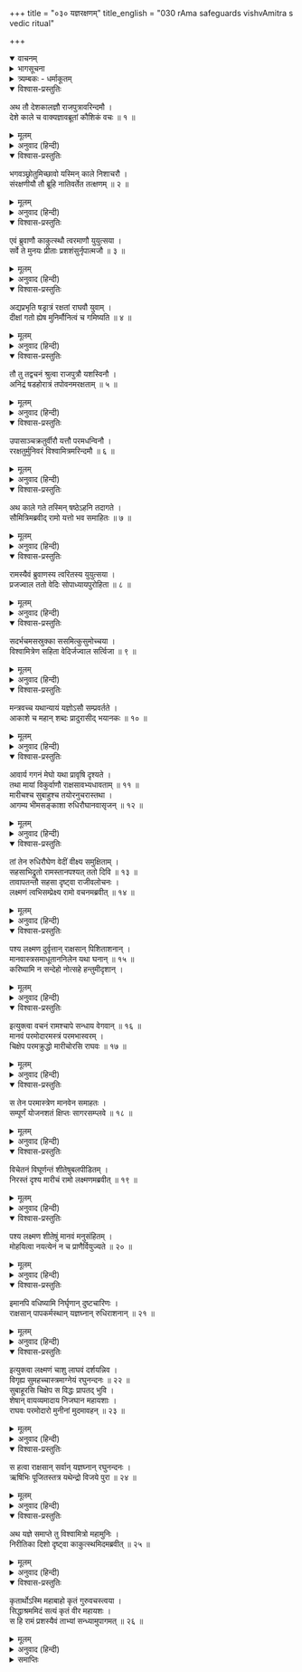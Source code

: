 +++
title = "०३० यज्ञरक्षणम्"
title_english = "030 rAma safeguards vishvAmitra s vedic ritual"

+++
<details open><summary>वाचनम्</summary>
<div caption="श्रीराम-हरिसीताराममूर्ति-घनपाठिभ्यां वचनम्" class="audioEmbed" src="https://archive.org/download/Ramayana-recitation-Sriram-harisItArAmamUrti-Ghanapaati-v2/Kanda_1/Kanda_1_BK-030-Yagna_Samrakshnam.mp3"></div>
</details>

<details><summary>भागसूचना</summary>

30. श्रीरामद्वारा विश्वामित्रके यज्ञकी रक्षा तथा राक्षसोंका संहार
</details>

<details><summary>त्र्यम्बकः - धर्माकूतम्</summary>

त्रिंशे — 

> आरब्ध-यज्ञ-विघ्न-कर-मारीच-सुबाहु-मुख-निशाचर-आगमने समयाकाङ्क्षया षडहोरात्राञ् जागरुकाव् आस्ताम् । तत्र रामः सुत्यादिनसमागतान्सुबाहु-मारीच-मुखान् रुधिरौघेण वेदिम् अभिवर्षतो निशाचरान् मानवाग्नेय-वायव्यास्त्रैस् ताडयामास । ततः मारीच-निरसन-सुबाहु-प्रमुख-वध-पूर्वक-यज्ञ-संरक्षण-संतोषित-सकल-मुनि-गण-परिवृतेन गाधि-सुतेन प्रीतेन संस्तूयमानः स-लक्ष्मणो राम उवास । अनेन क्षत्रियेण जागरूकतया यज्ञादि-धर्मानुष्ठातृ-संरक्षणं कर्तव्यम् इति सूचितम् । 

तथा च भारते राज-धर्मे वसुमनो-बृहस्पति-संवादे — 

> धर्मागमान् धर्म-परान् ये न रक्षन्ति मानवान् ।  
> पार्थिवाः पुरुष-व्याघ्र तेषां पापं हरन्ति ते ॥ 

इति । 
</details>

<details open><summary>विश्वास-प्रस्तुतिः</summary>

अथ तौ देशकालज्ञौ राजपुत्रावरिन्दमौ ।  
देशे काले च वाक्यज्ञावब्रूतां कौशिकं वचः ॥ १ ॥
</details>

<details><summary>मूलम्</summary>

अथ तौ देशकालज्ञौ राजपुत्रावरिन्दमौ ।  
देशे काले च वाक्यज्ञावब्रूतां कौशिकं वचः ॥ १ ॥
</details>

<details><summary>अनुवाद (हिन्दी)</summary>

तदनन्तर देश और कालको जाननेवाले शत्रुदमन राजकुमार श्रीराम और लक्ष्मण जो देश और कालके अनुसार बोलने योग्य वचनके मर्मज्ञ थे, कौशिक मुनिसे इस प्रकार बोले— ॥ १ ॥
</details>

<details open><summary>विश्वास-प्रस्तुतिः</summary>

भगवञ्छ्रोतुमिच्छावो यस्मिन् काले निशाचरौ ।  
संरक्षणीयौ तौ ब्रूहि नातिवर्तेत तत्क्षणम् ॥ २ ॥
</details>

<details><summary>मूलम्</summary>

भगवञ्छ्रोतुमिच्छावो यस्मिन् काले निशाचरौ ।  
संरक्षणीयौ तौ ब्रूहि नातिवर्तेत तत्क्षणम् ॥ २ ॥
</details>

<details><summary>अनुवाद (हिन्दी)</summary>

‘भगवन्! अब हम दोनों यह सुनना चाहते हैं कि किस समय उन दोनों निशाचरोंका आक्रमण होता है? जब कि हमें उन दोनोंको यज्ञभूमिमें आनेसे रोकना है । कहीं ऐसा न हो, असावधानीमें ही वह समय हाथसे निकल जाय; अतः उसे बता दीजिये’ ॥ २ ॥
</details>

<details open><summary>विश्वास-प्रस्तुतिः</summary>

एवं ब्रुवाणौ काकुत्स्थौ त्वरमाणौ युयुत्सया ।  
सर्वे ते मुनयः प्रीताः प्रशशंसुर्नृपात्मजौ ॥ ३ ॥
</details>

<details><summary>मूलम्</summary>

एवं ब्रुवाणौ काकुत्स्थौ त्वरमाणौ युयुत्सया ।  
सर्वे ते मुनयः प्रीताः प्रशशंसुर्नृपात्मजौ ॥ ३ ॥
</details>

<details><summary>अनुवाद (हिन्दी)</summary>

ऐसी बात कहकर युद्धकी इच्छासे उतावले हुए उन दोनों ककुत्स्थवंशी राजकुमारोंकी ओर देखकर वे सब मुनि बड़े प्रसन्न हुए और उन दोनों बन्धुओंकी भूरि-भूरि प्रशंसा करने लगे ॥ ३ ॥
</details>

<details open><summary>विश्वास-प्रस्तुतिः</summary>

अद्यप्रभृति षड्रात्रं रक्षतां राघवौ युवाम् ।  
दीक्षां गतो ह्येष मुनिर्मौनित्वं च गमिष्यति ॥ ४ ॥
</details>

<details><summary>मूलम्</summary>

अद्यप्रभृति षड्रात्रं रक्षतां राघवौ युवाम् ।  
दीक्षां गतो ह्येष मुनिर्मौनित्वं च गमिष्यति ॥ ४ ॥
</details>

<details><summary>अनुवाद (हिन्दी)</summary>

वे बोले—‘ये मुनिवर विश्वामित्रजी यज्ञकी दीक्षा ले चुके हैं; अतः अब मौन रहेंगे । आप दोनों रघुवंशी वीर सावधान होकर आजसे छः रातोंतक इनके यज्ञकी रक्षा करते रहें’ ॥ ४ ॥
</details>

<details open><summary>विश्वास-प्रस्तुतिः</summary>

तौ तु तद्वचनं श्रुत्वा राजपुत्रौ यशस्विनौ ।  
अनिद्रं षडहोरात्रं तपोवनमरक्षताम् ॥ ५ ॥
</details>

<details><summary>मूलम्</summary>

तौ तु तद्वचनं श्रुत्वा राजपुत्रौ यशस्विनौ ।  
अनिद्रं षडहोरात्रं तपोवनमरक्षताम् ॥ ५ ॥
</details>

<details><summary>अनुवाद (हिन्दी)</summary>

मुनियोंका यह वचन सुनकर वे दोनों यशस्वी राजकुमार लगातार छः दिन और छः राततक उस तपोवनकी रक्षा करते रहे; इस बीचमें उन्होंने नींद भी नहीं ली ॥ ५ ॥
</details>

<details open><summary>विश्वास-प्रस्तुतिः</summary>

उपासाञ्चक्रतुर्वीरौ यत्तौ परमधन्विनौ ।  
ररक्षतुर्मुनिवरं विश्वामित्रमरिन्दमौ ॥ ६ ॥
</details>

<details><summary>मूलम्</summary>

उपासाञ्चक्रतुर्वीरौ यत्तौ परमधन्विनौ ।  
ररक्षतुर्मुनिवरं विश्वामित्रमरिन्दमौ ॥ ६ ॥
</details>

<details><summary>अनुवाद (हिन्दी)</summary>

शत्रुओंका दमन करनेवाले वे परम धनुर्धर वीर सतत सावधान रहकर मुनिवर विश्वामित्रके पास खड़े हो उनकी (और उनके यज्ञकी) रक्षामें लगे रहे ॥ ६ ॥
</details>

<details open><summary>विश्वास-प्रस्तुतिः</summary>

अथ काले गते तस्मिन् षष्ठेऽहनि तदागते ।  
सौमित्रिमब्रवीद् रामो यत्तो भव समाहितः ॥ ७ ॥
</details>

<details><summary>मूलम्</summary>

अथ काले गते तस्मिन् षष्ठेऽहनि तदागते ।  
सौमित्रिमब्रवीद् रामो यत्तो भव समाहितः ॥ ७ ॥
</details>

<details><summary>अनुवाद (हिन्दी)</summary>

इस प्रकार कुछ काल बीत जानेपर जब छठा दिन आया, तब श्रीरामने सुमित्राकुमार लक्ष्मणसे कहा—‘सुमित्रानन्दन! तुम अपने चित्तको एकाग्र करके सावधान हो जाओ’ ॥ ७ ॥
</details>

<details open><summary>विश्वास-प्रस्तुतिः</summary>

रामस्यैवं ब्रुवाणस्य त्वरितस्य युयुत्सया ।  
प्रजज्वाल ततो वेदिः सोपाध्यायपुरोहिता ॥ ८ ॥
</details>

<details><summary>मूलम्</summary>

रामस्यैवं ब्रुवाणस्य त्वरितस्य युयुत्सया ।  
प्रजज्वाल ततो वेदिः सोपाध्यायपुरोहिता ॥ ८ ॥
</details>

<details><summary>अनुवाद (हिन्दी)</summary>

युद्धकी इच्छासे शीघ्रता करते हुए श्रीराम इस प्रकार कह ही रहे थे कि उपाध्याय (ब्रह्मा), पुरोहित (उपद्रष्टा) तथा अन्यान्य ऋत्विजोंसे घिरी हुई यज्ञकी वेदी सहसा प्रज्वलित हो उठी (वेदीका यह जलना राक्षसोंके आगमनका सूचक उत्पात था) ॥ ८ ॥
</details>

<details open><summary>विश्वास-प्रस्तुतिः</summary>

सदर्भचमसस्रुक्का ससमित्कुसुमोच्चया ।  
विश्वामित्रेण सहिता वेदिर्जज्वाल सर्त्विजा ॥ ९ ॥
</details>

<details><summary>मूलम्</summary>

सदर्भचमसस्रुक्का ससमित्कुसुमोच्चया ।  
विश्वामित्रेण सहिता वेदिर्जज्वाल सर्त्विजा ॥ ९ ॥
</details>

<details><summary>अनुवाद (हिन्दी)</summary>

इसके बाद कुश, चमस, स्रुक्, समिधा और फूलोंके ढेरसे सुशोभित होनेवाली विश्वामित्र तथा ऋत्विजोंसहित जो यज्ञकी वेदी थी, उसपर आहवनीय अग्नि प्रज्वलित हुई (अग्निका यह प्रज्वलन यज्ञके उद्देश्यसे हुआ था) ॥ ९ ॥
</details>

<details open><summary>विश्वास-प्रस्तुतिः</summary>

मन्त्रवच्च यथान्यायं यज्ञोऽसौ सम्प्रवर्तते ।  
आकाशे च महान् शब्दः प्रादुरासीद् भयानकः ॥ १० ॥
</details>

<details><summary>मूलम्</summary>

मन्त्रवच्च यथान्यायं यज्ञोऽसौ सम्प्रवर्तते ।  
आकाशे च महान् शब्दः प्रादुरासीद् भयानकः ॥ १० ॥
</details>

<details><summary>अनुवाद (हिन्दी)</summary>

फिर तो शास्त्रीय विधिके अनुसार वेद-मन्त्रोंके उच्चारणपूर्वक उस यज्ञका कार्य आरम्भ हुआ । इसी समय आकाशमें बड़े जोरका शब्द हुआ, जो बड़ा ही भयानक था ॥ १० ॥
</details>

<details open><summary>विश्वास-प्रस्तुतिः</summary>

आवार्य गगनं मेघो यथा प्रावृषि दृश्यते ।  
तथा मायां विकुर्वाणौ राक्षसावभ्यधावताम् ॥ ११ ॥  
मारीचश्च सुबाहुश्च तयोरनुचरास्तथा ।  
आगम्य भीमसङ्काशा रुधिरौघानवासृजन् ॥ १२ ॥
</details>

<details><summary>मूलम्</summary>

आवार्य गगनं मेघो यथा प्रावृषि दृश्यते ।  
तथा मायां विकुर्वाणौ राक्षसावभ्यधावताम् ॥ ११ ॥  
मारीचश्च सुबाहुश्च तयोरनुचरास्तथा ।  
आगम्य भीमसङ्काशा रुधिरौघानवासृजन् ॥ १२ ॥
</details>

<details><summary>अनुवाद (हिन्दी)</summary>

जैसे वर्षाकालमें मेघोंकी घटा सारे आकाशको घेरकर छायी हुई दिखायी देती है, उसी प्रकार मारीच और सुबाहु नामक राक्षस सब ओर अपनी माया फैलाते हुए यज्ञमण्डपकी ओर दौड़े आ रहे थे । उनके अनुचर भी साथ थे । उन भयंकर राक्षसोंने वहाँ आकर रक्तकी धाराएँ बरसाना आरम्भ कर दिया ॥ ११-१२ ॥
</details>

<details open><summary>विश्वास-प्रस्तुतिः</summary>

तां तेन रुधिरौघेण वेदीं वीक्ष्य समुक्षिताम् ।  
सहसाभिद्रुतो रामस्तानपश्यत् ततो दिवि ॥ १३ ॥  
तावापतन्तौ सहसा दृष्ट्वा राजीवलोचनः ।  
लक्ष्मणं त्वभिसम्प्रेक्ष्य रामो वचनमब्रवीत् ॥ १४ ॥
</details>

<details><summary>मूलम्</summary>

तां तेन रुधिरौघेण वेदीं वीक्ष्य समुक्षिताम् ।  
सहसाभिद्रुतो रामस्तानपश्यत् ततो दिवि ॥ १३ ॥  
तावापतन्तौ सहसा दृष्ट्वा राजीवलोचनः ।  
लक्ष्मणं त्वभिसम्प्रेक्ष्य रामो वचनमब्रवीत् ॥ १४ ॥
</details>

<details><summary>अनुवाद (हिन्दी)</summary>

रक्तके उस प्रवाहसे यज्ञ-वेदीके आस-पासकी भूमिको भीगी हुई देख श्रीरामचन्द्रजी सहसा दौड़े और इधर-उधर दृष्टि डालनेपर उन्होंने उन राक्षसोंको आकाशमें स्थित देखा । मारीच और सुबाहुको सहसा आते देख कमलनयन श्रीरामने लक्ष्मणकी ओर देखकर कहा— ॥ १३-१४ ॥
</details>

<details open><summary>विश्वास-प्रस्तुतिः</summary>

पश्य लक्ष्मण दुर्वृत्तान् राक्षसान् पिशिताशनान् ।  
मानवास्त्रसमाधूताननिलेन यथा घनान् ॥ १५ ॥  
करिष्यामि न सन्देहो नोत्सहे हन्तुमीदृशान् ।
</details>

<details><summary>मूलम्</summary>

पश्य लक्ष्मण दुर्वृत्तान् राक्षसान् पिशिताशनान् ।  
मानवास्त्रसमाधूताननिलेन यथा घनान् ॥ १५ ॥  
करिष्यामि न सन्देहो नोत्सहे हन्तुमीदृशान् ।
</details>

<details><summary>अनुवाद (हिन्दी)</summary>

‘लक्ष्मण! वह देखो, मांसभक्षण करनेवाले दुराचारी राक्षस आ पहुँचे । मैं मानवास्त्रसे इन सबको उसी प्रकार मार भगाऊँगा, जैसे वायुके वेगसे बादल छिन्न-भिन्न हो जाते हैं । मेरे इस कथनमें तनिक भी संदेह नहीं है । ऐसे कायरोंको मैं मारना नहीं चाहता’ ॥ १५ १/२ ॥
</details>

<details open><summary>विश्वास-प्रस्तुतिः</summary>

इत्युक्त्वा वचनं रामश्चापे सन्धाय वेगवान् ॥ १६ ॥  
मानवं परमोदारमस्त्रं परमभास्वरम् ।  
चिक्षेप परमक्रुद्धो मारीचोरसि राघवः ॥ १७ ॥
</details>

<details><summary>मूलम्</summary>

इत्युक्त्वा वचनं रामश्चापे सन्धाय वेगवान् ॥ १६ ॥  
मानवं परमोदारमस्त्रं परमभास्वरम् ।  
चिक्षेप परमक्रुद्धो मारीचोरसि राघवः ॥ १७ ॥
</details>

<details><summary>अनुवाद (हिन्दी)</summary>

ऐसा कहकर वेगशाली श्रीरामने अपने धनुषपर परम उदार मानवास्त्रका संधान किया । वह अस्त्र अत्यन्त तेजस्वी था । श्रीरामने बड़े रोषमें भरकर मारीचकी छातीमें उस बाणका प्रहार किया ॥ १६-१७ ॥
</details>

<details open><summary>विश्वास-प्रस्तुतिः</summary>

स तेन परमास्त्रेण मानवेन समाहतः ।  
सम्पूर्णं योजनशतं क्षिप्तः सागरसम्प्लवे ॥ १८ ॥
</details>

<details><summary>मूलम्</summary>

स तेन परमास्त्रेण मानवेन समाहतः ।  
सम्पूर्णं योजनशतं क्षिप्तः सागरसम्प्लवे ॥ १८ ॥
</details>

<details><summary>अनुवाद (हिन्दी)</summary>

उस उत्तम मानवास्त्रका गहरा आघात लगनेसे मारीच पूरे सौ योजनकी दूरीपर समुद्रके जलमें जा गिरा ॥ १८ ॥
</details>

<details open><summary>विश्वास-प्रस्तुतिः</summary>

विचेतनं विघूर्णन्तं शीतेषुबलपीडितम् ।  
निरस्तं दृश्य मारीचं रामो लक्ष्मणमब्रवीत् ॥ १९ ॥
</details>

<details><summary>मूलम्</summary>

विचेतनं विघूर्णन्तं शीतेषुबलपीडितम् ।  
निरस्तं दृश्य मारीचं रामो लक्ष्मणमब्रवीत् ॥ १९ ॥
</details>

<details><summary>अनुवाद (हिन्दी)</summary>

शीतेषु नामक मानवास्त्रसे पीड़ित हो मारीच अचेत-सा होकर चक्कर काटता हुआ दूर चला जा रहा है । यह देख श्रीरामने लक्ष्मणसे कहा— ॥ १९ ॥
</details>

<details open><summary>विश्वास-प्रस्तुतिः</summary>

पश्य लक्ष्मण शीतेषुं मानवं मनुसंहितम् ।  
मोहयित्वा नयत्येनं न च प्राणैर्वियुज्यते ॥ २० ॥
</details>

<details><summary>मूलम्</summary>

पश्य लक्ष्मण शीतेषुं मानवं मनुसंहितम् ।  
मोहयित्वा नयत्येनं न च प्राणैर्वियुज्यते ॥ २० ॥
</details>

<details><summary>अनुवाद (हिन्दी)</summary>

‘लक्ष्मण! देखो, मनुके द्वारा प्रयुक्त शीतेषु नामक मानवास्त्र इस राक्षसको मूर्छित करके दूर लिये जा रहा है, किंतु उसके प्राण नहीं ले रहा है ॥ २० ॥
</details>

<details open><summary>विश्वास-प्रस्तुतिः</summary>

इमानपि वधिष्यामि निर्घृणान् दुष्टचारिणः ।  
राक्षसान् पापकर्मस्थान् यज्ञघ्नान् रुधिराशनान् ॥ २१ ॥
</details>

<details><summary>मूलम्</summary>

इमानपि वधिष्यामि निर्घृणान् दुष्टचारिणः ।  
राक्षसान् पापकर्मस्थान् यज्ञघ्नान् रुधिराशनान् ॥ २१ ॥
</details>

<details><summary>अनुवाद (हिन्दी)</summary>

‘अब यज्ञमें विघ्न डालनेवाले इन दूसरे निर्दय, दुराचारी, पापकर्मी एवं रक्तभोजी राक्षसोंको भी मार गिराता हूँ’ ॥ २१ ॥
</details>

<details open><summary>विश्वास-प्रस्तुतिः</summary>

इत्युक्त्वा लक्ष्मणं चाशु लाघवं दर्शयन्निव ।  
विगृह्य सुमहच्चास्त्रमाग्नेयं रघुनन्दनः ॥ २२ ॥  
सुबाहूरसि चिक्षेप स विद्धः प्रापतद् भुवि ।  
शेषान् वायव्यमादाय निजघान महायशाः ।  
राघवः परमोदारो मुनीनां मुदमावहन् ॥ २३ ॥
</details>

<details><summary>मूलम्</summary>

इत्युक्त्वा लक्ष्मणं चाशु लाघवं दर्शयन्निव ।  
विगृह्य सुमहच्चास्त्रमाग्नेयं रघुनन्दनः ॥ २२ ॥  
सुबाहूरसि चिक्षेप स विद्धः प्रापतद् भुवि ।  
शेषान् वायव्यमादाय निजघान महायशाः ।  
राघवः परमोदारो मुनीनां मुदमावहन् ॥ २३ ॥
</details>

<details><summary>अनुवाद (हिन्दी)</summary>

लक्ष्मणसे ऐसा कहकर रघुनन्दन श्रीरामने अपने हाथकी फुर्ती दिखाते हुए-से शीघ्र ही महान् आग्नेयास्त्रका संधान करके उसे सुबाहुकी छातीपर चलाया । उसकी चोट लगते ही वह मरकर पृथ्वीपर गिर पड़ा । फिर महायशस्वी परम उदार रघुवीरने वायव्यास्त्र लेकर शेष निशाचरोंका भी संहार कर डाला और मुनियोंको परम आनन्द प्रदान किया ॥ २३ ॥
</details>

<details open><summary>विश्वास-प्रस्तुतिः</summary>

स हत्वा राक्षसान् सर्वान् यज्ञघ्नान् रघुनन्दनः ।  
ऋषिभिः पूजितस्तत्र यथेन्द्रो विजये पुरा ॥ २४ ॥
</details>

<details><summary>मूलम्</summary>

स हत्वा राक्षसान् सर्वान् यज्ञघ्नान् रघुनन्दनः ।  
ऋषिभिः पूजितस्तत्र यथेन्द्रो विजये पुरा ॥ २४ ॥
</details>

<details><summary>अनुवाद (हिन्दी)</summary>

इस प्रकार रघुकुलनन्दन श्रीराम यज्ञमें विघ्न डालनेवाले समस्त राक्षसोंका वध करके वहाँ ऋषियोंद्वारा उसी प्रकार सम्मानित हुए जैसे पूर्वकालमें देवराज इन्द्र असुरोंपर विजय पाकर महर्षियोंद्वारा पूजित हुए थे ॥ २४ ॥
</details>

<details open><summary>विश्वास-प्रस्तुतिः</summary>

अथ यज्ञे समाप्ते तु विश्वामित्रो महामुनिः ।  
निरीतिका दिशो दृष्ट्वा काकुत्स्थमिदमब्रवीत् ॥ २५ ॥
</details>

<details><summary>मूलम्</summary>

अथ यज्ञे समाप्ते तु विश्वामित्रो महामुनिः ।  
निरीतिका दिशो दृष्ट्वा काकुत्स्थमिदमब्रवीत् ॥ २५ ॥
</details>

<details><summary>अनुवाद (हिन्दी)</summary>

यज्ञ समाप्त होनेपर महामुनि विश्वामित्रने सम्पूर्ण दिशाओंको विघ्न-बाधाओंसे रहित देख श्रीरामचन्द्रजीसे कहा— ॥ २५ ॥
</details>

<details open><summary>विश्वास-प्रस्तुतिः</summary>

कृतार्थोऽस्मि महाबाहो कृतं गुरुवचस्त्वया ।  
सिद्धाश्रममिदं सत्यं कृतं वीर महायशः ।  
स हि रामं प्रशस्यैवं ताभ्यां सन्ध्यामुपागमत् ॥ २६ ॥
</details>

<details><summary>मूलम्</summary>

कृतार्थोऽस्मि महाबाहो कृतं गुरुवचस्त्वया ।  
सिद्धाश्रममिदं सत्यं कृतं वीर महायशः ।  
स हि रामं प्रशस्यैवं ताभ्यां सन्ध्यामुपागमत् ॥ २६ ॥
</details>

<details><summary>अनुवाद (हिन्दी)</summary>

‘महाबाहो! मैं तुम्हें पाकर कृतार्थ हो गया । तुमने गुरुकी आज्ञाका पूर्णरूपसे पालन किया । महायशस्वी वीर! तुमने इस सिद्धाश्रमका नाम सार्थक कर दिया ।’ इस प्रकार श्रीरामचन्द्रजीकी प्रशंसा करके मुनिने उन दोनों भाइयोंके साथ संध्योपासना की ॥ २६ ॥
</details>

<details><summary>समाप्तिः</summary>

इत्यार्षे श्रीमद्रामायणे वाल्मीकीये आदिकाव्ये बालकाण्डे त्रिंशः सर्गः ॥ ३० ॥  
इस प्रकार श्रीवाल्मीकिनिर्मित आर्षरामायण आदिकाव्यके बालकाण्डमें तीसवाँ सर्ग पूरा हुआ ॥ ३० ॥
</details>

